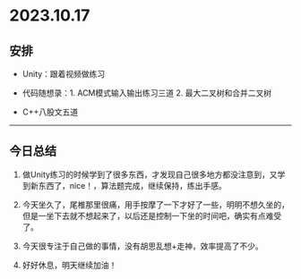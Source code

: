 # 2023.10.17

## 安排

- Unity：跟着视频做练习

- 代码随想录：1. ACM模式输入输出练习三道 2. 最大二叉树和合并二叉树

- C++八股文五道

---

## 今日总结

1. 做Unity练习的时候学到了很多东西，才发现自己很多地方都没注意到，又学到新东西了，nice！，算法题完成，继续保持，练出手感。

2. 今天坐久了，尾椎那里很痛，用手按摩了一下才好了一些，明明不想久坐的，但是一坐下去就不想起来了，以后还是控制一下坐的时间吧，确实有点难受了。

3. 今天很专注于自己做的事情，没有胡思乱想+走神，效率提高了不少。

4. 好好休息，明天继续加油！
